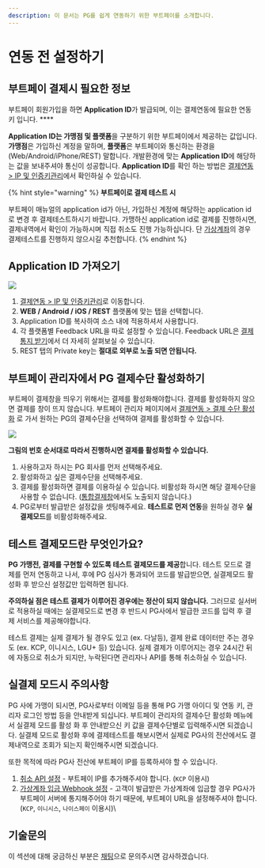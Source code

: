```yaml
---
description: 이 문서는 PG를 쉽게 연동하기 위한 부트페이를 소개합니다.
---
```


# 연동 전 설정하기

## 부트페이 결제시 필요한 정보

부트페이 회원가입을 하면 **Application ID**가 발급되며, 이는 결제연동에 필요한 연동 키 입니다. ****&#x20;

**Application ID는 가맹점 및 플랫폼**을 구분하기 위한 부트페이에서 제공하는 값입니다.  **가맹점**은 가입하신 계정을 말하며,  **플랫폼**은 부트페이와 통신하는 환경을(Web/Android/iPhone/REST) 말합니다.  개발환경에 맞는  **Application ID**에 해당하는 값을 보내주셔야 통신이 성공합니다.  **Application ID**를 확인 하는 방법은 [결제연동 > IP 및 인증키관리](https://admin.bootpay.co.kr/install/key)에서 확인하실 수 있습니다.

{% hint style="warning" %}
**부트페이로 결제 테스트 시**&#x20;

부트페이 매뉴얼의 application id가 아닌, 가입하신 계정에 해당하는 application id로 변경 후 결제테스트하시기 바랍니다. 가맹하신 application id로 결제를 진행하시면, 결제내역에서 확인이 가능하시며 직접 취소도 진행 가능하십니다. 단 [가상계좌](advance/vbank.md)의 경우 결제테스트를 진행하지 않으시길 추천합니다.
{% endhint %}

## **Application ID 가져오기**

![](https://docs.bootpay.co.kr/assets/intergration/before/1-1a5c76dc92e439d9c982af5b1b8b4f6a598d0dcf0b1a1522fef3baf63053ca48.jpg)

1. [결제연동 > IP 및 인증키관리](https://admin.bootpay.co.kr/install/key)로 이동합니다.
2. **WEB / Android / iOS / REST**  플랫폼에 맞는 탭을 선택합니다.
3. Application ID를 복사하여 소스 내에 적용하셔서 사용합니다.
4. 각 플랫폼별 Feedback URL을 따로 설정할 수 있습니다. Feedback URL은 [결제 통지 받기](https://docs.bootpay.co.kr/rest/feedback)에서 더 자세히 살펴보실 수 있습니다.
5. REST 탭의 Private key는 **절대로 외부로 노출 되면 안됩니다.**

## 부트페이 관리자에서 PG 결제수단 활성화하기

부트페이 결제창을 띄우기 위해서는 결제를 활성화해야합니다. 결제를 활성화하지 않으면 결제를 창이 뜨지 않습니다.  부트페이 관리자 페이지에서 [결제연동 > 결제 수단 활성화](https://docs.bootpay.co.kr/before) 로 가서 원하는 PG의 결제수단을 선택하여 결제를 활성화할 수 있습니다.

![](https://docs.bootpay.co.kr/assets/intergration/before/2-d3a45efa5a14259b8e4f559272808c0656969bee82233181a62932c13821c002.jpg)

**그림의 번호 순서대로 따라서 진행하시면 결제를 활성화할 수 있습니다.**

1. 사용하고자 하시는 PG 회사를 먼저 선택해주세요.
2. 활성화하고 싶은 결제수단을 선택해주세요.
3. 결제를 활성화하면 결제를 이용하실 수 있습니다. 비활성화 하시면 해당 결제수단을 사용할 수 없습니다. ([통합결제창](https://admin.bootpay.co.kr/install/method)에서도 노출되지 않습니다.)
4. PG로부터 발급받은 설정값을 셋팅해주세요. **테스트로 먼저 연동**을 원하실 경우 **실결제모드**를 비활성화해주세요.

## **테스트 결제모드란 무엇인가요?**

**PG 가맹전, 결제를 구현할 수 있도록 테스트 결제모드를 제공**합니다. 테스트 모드로 결제를 먼저 연동하고 나서, 후에 PG 심사가 통과되어 코드를 발급받으면, 실결제모드 활성화 후 받으신 설정값만 입력하면 됩니다.

**주의하실 점은 테스트 결제가 이루어진 경우에는 정산이 되지 않습니다.** 그러므로 실서버로 적용하실 때에는 실결제모드로 변경 후 반드시 PG사에서 발급한 코드를 입력 후 결제 서비스를 제공해야합니다.

테스트 결제는 실제 결제가 될 경우도 있고 (ex. 다날등), 결제 완료 데이터만 주는 경우도 (ex. KCP, 이니시스, LGU+ 등) 있습니다.  실제 결제가 이루어지는 경우 24시간 뒤에 자동으로 취소가 되지만, 누락된다면 관리자나 API를 통해 취소하실 수 있습니다.

## 실결제 모드시 주의사항

PG 사에 가맹이 되시면, PG사로부터 이메일 등을 통해 PG 가맹 아이디 및 연동 키, 관리자 로그인 방법 등을 안내받게 되십니다. 부트페이 관리자의 결제수단 활성화 메뉴에서 실결제 모드를 활성 화 후 안내받으신 키 값을 결제수단별로 입력해주시면 되겠습니다. 실결제 모드로 활성화 후에 결제테스트를 해보시면서 실제로 PG사의 전산에서도 결제내역으로 조회가 되는지 확인해주시면 되겠습니다.

또한 목적에 따라 PG사 전산에 부트페이 IP를 등록하셔야 할 수 있습니다.

1. [취소 API 설정](server/cancel.md#pg-ip) - 부트페이 IP를 추가해주셔야 합니다. (`KCP` 이용시)
2. [가상계좌 입금 Webhook 설정](webhook/server.md#pg) - 고객이 발급받은 가상계좌에 입금할 경우 PG사가 부트페이 서버에 통지해주어야 하기 때문에, 부트페이 URL을 설정해주셔야 합니다. (`KCP`, `이니시스`, `나이스페이` 이용시)\


## 기술문의&#x20;

이 섹션에 대해 궁금하신 부분은 [채팅](https://bootpay.channel.io)으로 문의주시면 감사하겠습니다.&#x20;



